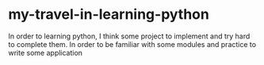 my-travel-in-learning-python
============================

In order to learning python, I think some project to implement and try hard to complete them.
In order to be familiar with some modules and practice to write some application
